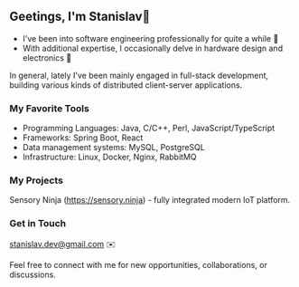 ## Geetings, I'm Stanislav🖖

- I've been into software engineering professionally for quite a while 💾
- With additional expertise, I occasionally delve in hardware design and electronics 🤖

In general, lately I've been mainly engaged in full-stack development, building various kinds of distributed client-server applications.

### My Favorite Tools

- Programming Languages: Java, C/C++, Perl, JavaScript/TypeScript
- Frameworks: Spring Boot, React
- Data management systems: MySQL, PostgreSQL
- Infrastructure: Linux, Docker, Nginx, RabbitMQ

### My Projects

Sensory Ninja (https://sensory.ninja) - fully integrated modern IoT platform.

### Get in Touch

[stanislav.dev@gmail.com](mailto:stanislav.dev@gmail.com) ✉️

Feel free to connect with me for new opportunities, collaborations, or discussions. 

<!--
**stanislav-antonov/stanislav-antonov** is a ✨ _special_ ✨ repository because its `README.md` (this file) appears on your GitHub profile.

Here are some ideas to get you started:

- 🔭 I’m currently working on ...
- 🌱 I’m currently learning ...
- 👯 I’m looking to collaborate on ...
- 🤔 I’m looking for help with ...
- 💬 Ask me about ...
- 📫 How to reach me: ...
- 😄 Pronouns: ...
- ⚡ Fun fact: ...
-->
